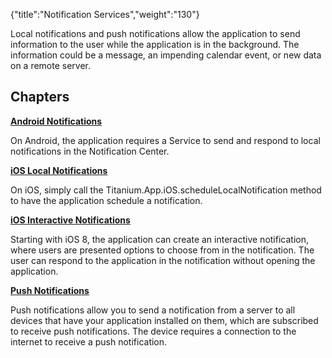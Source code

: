 {"title":"Notification Services","weight":"130"}

Local notifications and push notifications allow the application to send information to the user while the application is in the background. The information could be a message, an impending calendar event, or new data on a remote server.

## Chapters

**[Android Notifications](/docs/appc/Titanium_SDK/Titanium_SDK_How-tos/Notification_Services/Android_Notifications/)**

On Android, the application requires a Service to send and respond to local notifications in the Notification Center.

**[iOS Local Notifications](/docs/appc/Titanium_SDK/Titanium_SDK_How-tos/Notification_Services/iOS_Local_Notifications/)**

On iOS, simply call the Titanium.App.iOS.scheduleLocalNotification method to have the application schedule a notification.

**[iOS Interactive Notifications](/docs/appc/Titanium_SDK/Titanium_SDK_How-tos/Notification_Services/iOS_Interactive_Notifications/)**

Starting with iOS 8, the application can create an interactive notification, where users are presented options to choose from in the notification. The user can respond to the application in the notification without opening the application.

**[Push Notifications](/docs/appc/Titanium_SDK/Titanium_SDK_How-tos/Notification_Services/Push_Notifications/)**

Push notifications allow you to send a notification from a server to all devices that have your application installed on them, which are subscribed to receive push notifications. The device requires a connection to the internet to receive a push notification.
